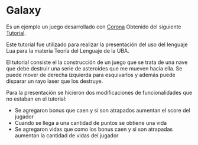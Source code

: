 # Galaxy

Es un ejemplo un juego desarrollado con [Corona](http://www.coronalabs.com) Obtenido del siguiente [Tutorial](https://docs.coronalabs.com/guide/programming/index.html). 

Este tutorial fue utilizado para realizar la presentación del uso del lenguaje Lua para la materia Teoría del Lenguaje de la UBA.

El tutorial consiste el la construcción de un juego que se trata de una nave que debe destruir una serie de asteroides que me mueven hacia ella. 
Se puede mover de derecha  izquierda para esquivarlos y además puede disparar un rayo laser que los destruye.

Para la presentación se hicieron dos modificaciones de funcionalidades que no estaban en el tutorial:
* Se agregaron bonus que caen y si son atrapados aumentan el score del jugador
* Cuando se llega a una cantidad de puntos se obtiene una vida
* Se agregaron vidas que como los bonus caen y si son atrapadas aumentan la cantidad de vidas del jugador
